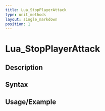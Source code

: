 ```yaml
---
title: Lua_StopPlayerAttack
type: unit_methods
layout: single_markdown
position: 1
---
```


# Lua_StopPlayerAttack

## Description

## Syntax

## Usage/Example


